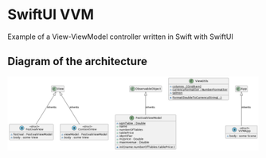 # SwiftUI VVM

Example of a View-ViewModel controller written in Swift with SwiftUI

## Diagram of the architecture

![Diagram](VVM_Diagram.png)
